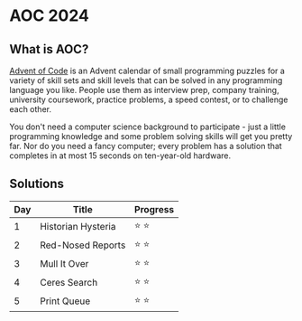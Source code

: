 # AOC 2024

## What is AOC?

[Advent of Code](https://adventofcode.com/about) is an Advent calendar of small programming puzzles for a variety of skill sets and skill levels that can be solved in any programming language you like. People use them as interview prep, company training, university coursework, practice problems, a speed contest, or to challenge each other.

You don't need a computer science background to participate - just a little programming knowledge and some problem solving skills will get you pretty far. Nor do you need a fancy computer; every problem has a solution that completes in at most 15 seconds on ten-year-old hardware.

## Solutions

| Day | Title              | Progress      |
| --- | ------------------ | ------------- |
| 1   | Historian Hysteria | :star: :star: |
| 2   | Red-Nosed Reports  | :star: :star: |
| 3   | Mull It Over       | :star: :star: |
| 4   | Ceres Search       | :star: :star: |
| 5   | Print Queue        | :star: :star: |
